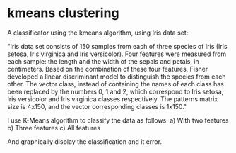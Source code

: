 # kmeans clustering
A classificator using the kmeans algorithm, using Iris data set:

"Iris data set consists of 150 samples from each of three species of Iris (Iris setosa, Iris
virginica and Iris versicolor). Four features were measured from each sample: the length
and the width of the sepals and petals, in centimeters. Based on the combination of these
four features, Fisher developed a linear discriminant model to distinguish the species
from each other.
The vector class, instead of containing the names of each class has been replaced by the
numbers 0, 1 and 2, which correspond to Iris setosa, Iris versicolor and Iris virginica
classes respectively.
The patterns matrix size is 4x150, and the vector corresponding classes is 1x150."

I use K-Means algorithm to classify the data as follows:
a) With two features
b) Three features
c) All features

And graphically display the classification and it error.


